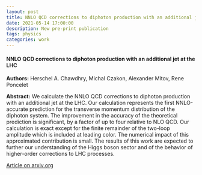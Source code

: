 ```yaml
---
layout: post
title: NNLO QCD corrections to diphoton production with an additional jet at the LHC 
date: 2021-05-14 17:00:00
description: New pre-print publication
tags: physics 
categories: work
---
```


<h4> NNLO QCD corrections to diphoton production with an additional jet at the LHC </h4>

<b>Authors:</b> Herschel A. Chawdhry, Michal Czakon, Alexander Mitov, Rene Poncelet

<b>Abstract:</b> We calculate the NNLO QCD corrections to diphoton production with an additional jet at the LHC. Our calculation represents the first NNLO-accurate prediction for the transverse momentum distribution of the diphoton system. The improvement in the accuracy of the theoretical prediction is significant, by a factor of up to four relative to NLO QCD. Our calculation is exact except for the finite remainder of the two-loop amplitude which is included at leading color. The numerical impact of this approximated contribution is small. The results of this work are expected to further our understanding of the Higgs boson sector and of the behavior of higher-order corrections to LHC processes.

<a href="https://arxiv.org/abs/2105.06940">Article on arxiv.org</a>

